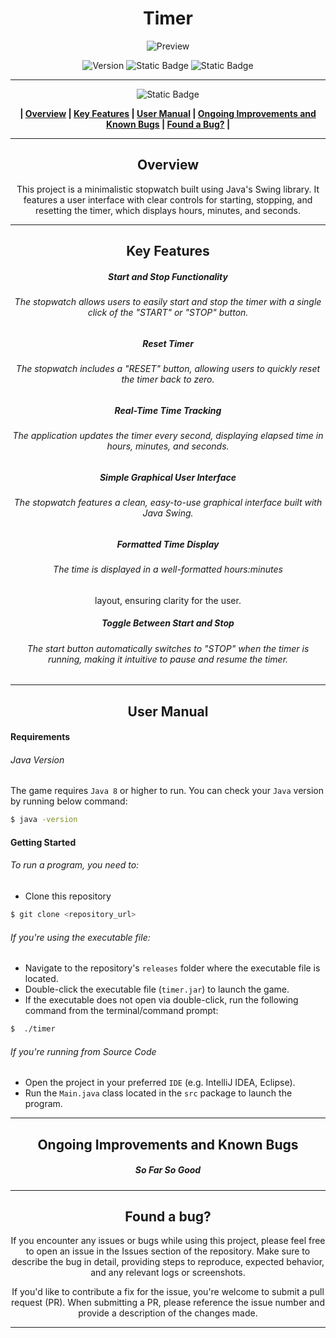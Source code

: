 <div align="center">

# Timer


![Preview](../../Images/timer.png)

![Version](https://img.shields.io/badge/version-1.0-blue?style=for-the-badge&labelColor=black) ![Static Badge](https://img.shields.io/badge/8-blue?style=for-the-badge&label=java&labelColor=black)  ![Static Badge](https://img.shields.io/badge/windows%20%7C%20macOs%20%7C%20linux-blue?style=for-the-badge&label=platform&labelColor=black)




------------


![Static Badge](https://img.shields.io/badge/Table%20%20%20%20%20%20%20%20%20%20%20of%20%20%20%20%20%20%20%20%20%20Contents-blue?style=for-the-badge&logoColor=darkviolet)

**| [Overview](#overview) | [Key Features](#key-features) | [User Manual](#user-manual) | [Ongoing Improvements and Known Bugs](#ongoing-improvements-and-known-bugs) | [Found a Bug?](#found-a-bug) |**





------------



## Overview
This project is a minimalistic stopwatch built using Java's Swing library. It features a user interface with clear controls for starting, stopping, and resetting the timer, which displays hours, minutes, and seconds.

------------



## Key Features
##### Start and Stop Functionality
###### The stopwatch allows users to easily start and stop the timer with a single click of the "START" or "STOP" button.
##### Reset Timer
###### The stopwatch includes a "RESET" button, allowing users to quickly reset the timer back to zero.
##### Real-Time Time Tracking
###### The application updates the timer every second, displaying elapsed time in hours, minutes, and seconds.
##### Simple Graphical User Interface
######  The stopwatch features a clean, easy-to-use graphical interface built with Java Swing.
##### Formatted Time Display
######  The time is displayed in a well-formatted hours:minutes
layout, ensuring clarity for the user.
##### Toggle Between Start and Stop
###### The start button automatically switches to "STOP" when the timer is running, making it intuitive to pause and resume the timer.



------------



## User Manual
</div>

####  Requirements
###### Java Version
The game requires `Java 8` or higher to run. You can check your `Java` version by running below command:
```bash
$ java -version
```

#### Getting Started
###### To run a program, you need to:
- Clone this repository
 ```bash
$ git clone <repository_url>
```
###### If you're using the executable file:
- Navigate to the repository's `releases` folder where the executable file is located.
- Double-click the executable file (`timer.jar`) to launch the game.
- If the executable does not open via double-click, run the following command from the terminal/command prompt:
```bash
$  ./timer
```
###### If you're running from Source Code
- Open the project in your preferred  `IDE` (e.g. IntelliJ IDEA, Eclipse).
- Run the `Main.java` class located in the `src` package to launch the program.





------------
<div align="center">

## Ongoing Improvements and Known Bugs

##### So Far So Good







------------

## Found a bug?

If you encounter any issues or bugs while using this project, please feel free to open an issue in the Issues section of the repository. Make sure to describe the bug in detail, providing steps to reproduce, expected behavior, and any relevant logs or screenshots.

If you'd like to contribute a fix for the issue, you're welcome to submit a pull request (PR). When submitting a PR, please reference the issue number and provide a description of the changes made.

------------

</div>



